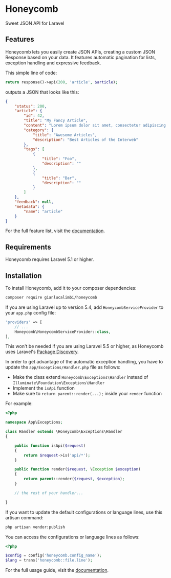 # Honeycomb

Sweet JSON API for Laravel

## Features

Honeycomb lets you easily create JSON APIs, creating a custom JSON Response based on your data.
It features automatic pagination for lists, exception handling and expressive feedback.

This simple line of code:

```php
return response()->api(200, 'article', $article);
```

outputs a JSON that looks like this:

```json
{
    "status": 200,
    "article": {
        "id": 42,
        "title": "My Fancy Article",
        "content": "Lorem ipsum dolor sit amet, consectetur adipiscing elit.",
        "category": {
            "title": "Awesome Articles",
            "description": "Best Articles of the Interweb"
        },
        "tags": [
            {
                "title": "Foo",
                "description": ""
            },
            {
                "title": "Bar",
                "description": ""
            }
        ]
    },
    "feedback": null,
    "metadata": {
        "name": "article"
    }
}
```

For the full feature list, visit the [documentation](https://gianlucalimbi.github.io/honeycomb/).

## Requirements

Honeycomb requires Laravel 5.1 or higher.

## Installation

To install Honeycomb, add it to your composer dependencies:

```bash
composer require gianlucalimbi/honeycomb
```

If you are using Laravel up to version 5.4, add `HoneycombServiceProvider` to your `app.php` config file:

```php
'providers' => [
    // ...
    Honeycomb\HoneycombServiceProvider::class,
],
```

This won't be needed if you are using Laravel 5.5 or higher, as Honeycomb uses Laravel's [Package Discovery](https://medium.com/@taylorotwell/package-auto-discovery-in-laravel-5-5-ea9e3ab20518).

In order to get advantage of the automatic exception handling, you have to update the `app/Exceptions/Handler.php` file as follows:

 * Make the class extend `Honeycomb\Exceptions\Handler` instead of `Illuminate\Foundation\Exceptions\Handler`
 * Implement the `isApi` function
 * Make sure to `return parent::render(...);` inside your `render` function

For example:

```php
<?php

namespace App\Exceptions;

class Handler extends \Honeycomb\Exceptions\Handler
{

    public function isApi($request)
    {
        return $request->is('api/*');
    }

    public function render($request, \Exception $exception)
    {
        return parent::render($request, $exception);
    }

    // the rest of your handler...

}
```

If you want to update the default configurations or language lines, use this artisan command:

```bash
php artisan vendor:publish
```

You can access the configurations or language lines as follows:

```php
<?php

$config = config('honeycomb.config_name');
$lang = trans('honeycomb::file.line');
```

For the full usage guide, visit the [documentation](https://gianlucalimbi.github.io/honeycomb/).
